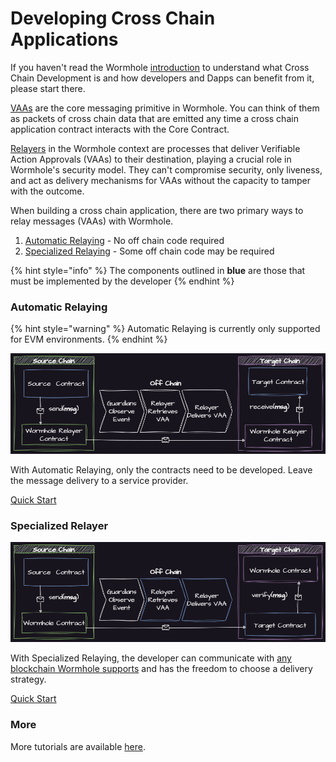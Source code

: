 # Developing Cross Chain Applications

If you haven't read the Wormhole [introduction](https://docs.wormhole.com/wormhole/) to understand what Cross Chain Development is and how developers and Dapps can benefit from it, please start there. 

[VAAs](https://docs.wormhole.com/wormhole/explore-wormhole/vaa) are the core messaging primitive in Wormhole. You can think of them as packets of cross chain data that are emitted any time a cross chain application contract interacts with the Core Contract.

[Relayers](https://docs.wormhole.com/wormhole/explore-wormhole/relayer) in the Wormhole context are processes that deliver Verifiable Action Approvals (VAAs) to their destination, playing a crucial role in Wormhole's security model. They can't compromise security, only liveness, and act as delivery mechanisms for VAAs without the capacity to tamper with the outcome.

When building a cross chain application, there are two primary ways to relay messages (VAAs) with Wormhole.

1. [Automatic Relaying](cross-chain-dev.md#automatic-relaying) - No off chain code required
2. [Specialized Relaying](cross-chain-dev.md#specialized-relayer) - Some off chain code may be required

{% hint style="info" %}
The components outlined in **blue** are those that must be implemented by the developer
{% endhint %}

### Automatic Relaying

{% hint style="warning" %}
Automatic Relaying is currently only supported for EVM environments.
{% endhint %}

![Automatic Relayer](../.gitbook/assets/auto-relayer.png)

With Automatic Relaying, only the contracts need to be developed. Leave the message delivery to a service provider.

[Quick Start](automatic-relayer.md)

### Specialized Relayer

![Specialized Relayer](../.gitbook/assets/specialized-relayer.png)

With Specialized Relaying, the developer can communicate with [any blockchain Wormhole supports](../reference/environments/README.md) and has the freedom to choose a delivery strategy.

[Quick Start](specialized-relayer.md)

### More

More tutorials are available [here](../tutorials/).
